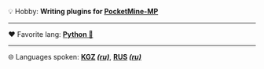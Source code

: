 💡 Hobby: **Writing plugins for [PocketMine-MP](https://github.com/pmmp/PocketMine-MP)**
___
♥️ Favorite lang: **[Python 🐍](https://www.python.org/)**
___
🌐 Languages spoken: **[KGZ](https://en.wikipedia.org/wiki/Kyrgyz_language) *[(ru)](https://ru.wikipedia.org/wiki/%D0%9A%D0%B8%D1%80%D0%B3%D0%B8%D0%B7%D1%81%D0%BA%D0%B8%D0%B9_%D1%8F%D0%B7%D1%8B%D0%BA)***, **[RUS](https://en.m.wikipedia.org/wiki/Russian_language) *[(ru)](https://ru.wikipedia.org/wiki/%D0%A0%D1%83%D1%81%D1%81%D0%BA%D0%B8%D0%B9_%D1%8F%D0%B7%D1%8B%D0%BA)***
